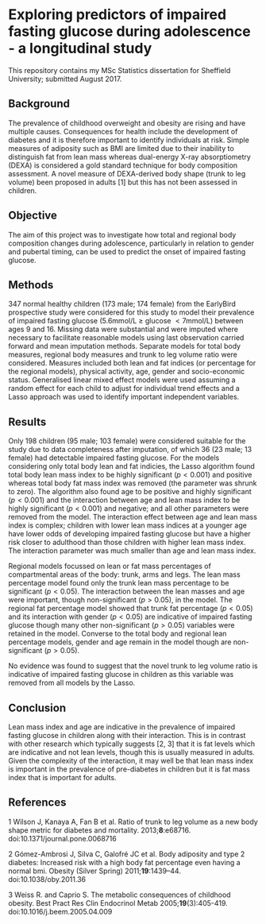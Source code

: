 # Exploring predictors of impaired fasting glucose during adolescence - a longitudinal study

This repository contains my MSc Statistics dissertation for Sheffield University; submitted August 2017. 

## Background

The prevalence of childhood overweight and obesity are rising and have multiple causes. Consequences for health include the development of diabetes and it is therefore important to identify individuals at risk. Simple measures of adiposity such as BMI are limited due to their inability to distinguish fat from lean mass whereas dual-energy X-ray absorptiometry (DEXA) is considered a gold standard technique for body composition assessment. A novel measure of DEXA-derived body shape (trunk to leg volume) been proposed in adults [1] but this has not been assessed in children. 

## Objective

The aim of this project was to investigate how total and regional body composition changes during adolescence, particularly in relation to gender and pubertal timing, can be used to predict the onset of impaired fasting glucose. 

## Methods

347 normal healthy children (173 male; 174 female) from the EarlyBird prospective study were considered for this study to model their prevalence of impaired fasting glucose ($5.6$mmol/L $\geq$ glucose $<7$mmol/L) between ages 9 and 16. Missing data were substantial and were imputed where necessary to facilitate reasonable models using last observation carried forward and mean imputation methods. Separate models for total body measures, regional body measures and trunk to leg volume ratio were considered. Measures included both lean and fat indices (or percentage for the regional models), physical activity, age, gender and socio-economic status. Generalised linear mixed effect models were used assuming a random effect for each child to adjust for individual trend effects and a Lasso approach was used to identify important independent variables.

## Results

Only 198 children (95 male; 103 female) were considered suitable for the study due to data completeness after imputation, of which 36 (23 male; 13 female) had detectable impaired fasting glucose. For the models considering only total body lean and fat indicies, the Lasso algorithm found total body lean mass index to be highly significant ($p < 0.001$) and positive whereas total body fat mass index was removed (the parameter was shrunk to zero). The algorithm also found age to be positive and highly significant ($p < 0.001$) and the interaction between age and lean mass index to be highly significant ($p < 0.001$) and negative; and all other parameters were removed from the model. The interaction effect between age and lean mass index is complex; children with lower lean mass indices at a younger age have lower odds of developing impaired fasting glucose but have a higher risk closer to adulthood than those children with higher lean mass index. The interaction parameter was much smaller than age and lean mass index.

Regional models focussed on lean or fat mass percentages of compartmental areas of the body: trunk, arms and legs. The lean mass percentage model found only the trunk lean mass percentage to be significant ($p < 0.05$). The interaction between the lean masses and age were important, though non-significant ($p > 0.05$), in the model. The regional fat percentage model showed that trunk fat percentage ($p < 0.05$) and its interaction with gender ($p < 0.05$) are indicative of impaired fasting glucose though many other non-significant ($p > 0.05$) variables were retained in the model. Converse to the total body and regional lean percentage models, gender and age remain in the model though are non-significant ($p > 0.05$).

No evidence was found to suggest that the novel trunk to leg volume ratio is indicative of impaired fasting glucose in children as this variable was removed from all models by the Lasso.

## Conclusion

Lean mass index and age are indicative in the prevalence of impaired fasting glucose in children along with their interaction. This is in contrast with other research which typically suggests [2, 3] that it is fat levels which are indicative and not lean levels, though this is usually measured in adults. Given the complexity of the interaction, it may well be that lean mass index is important in the prevalence of pre-diabetes in children but it is fat mass index that is important for adults.

## References

1 Wilson J, Kanaya A, Fan B et al. Ratio of trunk to leg volume as a new body shape metric for diabetes and mortality. 2013;**8**:e68716. doi:10.1371/journal.pone.0068716

2 Gómez-Ambrosi J, Silva C, Galofré JC et al. Body adiposity and type 2 diabetes: Increased risk with a high body fat percentage even having a normal bmi. Obesity (Silver Spring) 2011;**19**:1439–44. doi:10.1038/oby.2011.36

3 Weiss R. and Caprio S. The metabolic consequences of childhood obesity. Best Pract Res Clin Endocrinol Metab 2005;**19**(3):405-419. doi:10.1016/j.beem.2005.04.009
